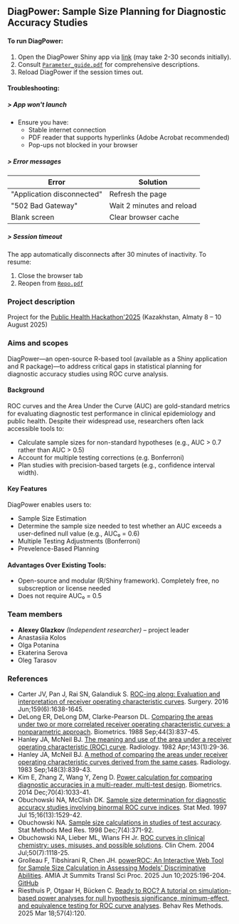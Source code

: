 ## DiagPower: Sample Size Planning for Diagnostic Accuracy Studies

#### To run DiagPower:
1. Open the DiagPower Shiny app via [link](https://katenaserova.shinyapps.io/diagpower/) (may take 2-30 seconds initially).
2. Consult [`Parameter_guide.pdf`](Parameter_guide.pdf) for comprehensive descriptions.
5. Reload DiagPower if the session times out.


#### Troubleshooting:

##### > App won't launch
- Ensure you have:
  - Stable internet connection
  - PDF reader that supports hyperlinks (Adobe Acrobat recommended)
  - Pop-ups not blocked in your browser

##### > Error messages
| Error | Solution |
|-------|----------|
| "Application disconnected" | Refresh the page |
| "502 Bad Gateway" | Wait 2 minutes and reload |
| Blank screen | Clear browser cache |

##### > Session timeout
The app automatically disconnects after 30 minutes of inactivity. To resume:
1. Close the browser tab
2. Reopen from [`Repo.pdf`](path/to/Repo.pdf)


### Project description

Project for the [Public Health Hackathon'2025](https://bioinf.institute/hack2025) \(Kazakhstan, Almaty 8 – 10 August 2025\)  

### Aims and scopes

DiagPower—an open-source R-based tool (available as a Shiny application and R package)—to address critical gaps in statistical planning for diagnostic accuracy studies using ROC curve analysis.

#### Background
ROC curves and the Area Under the Curve (AUC) are gold-standard metrics for evaluating diagnostic test performance in clinical epidemiology and public health. Despite their widespread use, researchers often lack accessible tools to: 
- Calculate sample sizes for non-standard hypotheses (e.g., AUC > 0.7 rather than AUC > 0.5)
- Account for multiple testing corrections (e.g.  Bonferroni)
- Plan studies with precision-based targets (e.g., confidence interval width).

#### Key Features
DiagPower enables users to:
- Sample Size Estimation
- Determine the sample size needed to test whether an AUC exceeds a user-defined null value (e.g., AUC₀ = 0.6)
- Multiple Testing Adjustments (Bonferroni)
- Prevelence-Based Planning

#### Advantages Over Existing Tools:
- Open-source and modular (R/Shiny framework). Completely free, no subscreption or license needed
- Does not require AUC₀ = 0.5

### Team members  
 - **Alexey Glazkov** *(Independent researcher)* &ndash; project leader
 - Anastasiia Kolos
 - Olga Potanina
 - Ekaterina Serova
 - Oleg Tarasov

### References  
- Carter JV, Pan J, Rai SN, Galandiuk S. [ROC-ing along: Evaluation and interpretation of receiver operating characteristic curves](https://doi.org/10.1016/j.surg.2015.12.029). Surgery. 2016 Jun;159(6):1638-1645.
- DeLong ER, DeLong DM, Clarke-Pearson DL. [Comparing the areas under two or more correlated receiver operating characteristic curves: a nonparametric approach](https://doi.org/10.2307/2531595). Biometrics. 1988 Sep;44(3):837-45.  
- Hanley JA, McNeil BJ. [The meaning and use of the area under a receiver operating characteristic (ROC) curve](https://doi.org/10.1148/radiology.143.1.7063747). Radiology. 1982 Apr;143(1):29-36.  
- Hanley JA, McNeil BJ. [A method of comparing the areas under receiver operating characteristic curves derived from the same cases](https://doi.org/10.1148/radiology.148.3.6878708). Radiology. 1983 Sep;148(3):839-43.
- Kim E, Zhang Z, Wang Y, Zeng D. [Power calculation for comparing diagnostic accuracies in a multi-reader, multi-test design](https://doi.org/10.1111/biom.12240). Biometrics. 2014 Dec;70(4):1033-41. 
- Obuchowski NA, McClish DK. [Sample size determination for diagnostic accuracy studies involving binormal ROC curve indices](https://doi.org/10.1002/(SICI)1097-0258(19970715)16:13%3C1529::AID-SIM565%3E3.0.CO;2-H). Stat Med. 1997 Jul 15;16(13):1529-42.
- Obuchowski NA. [Sample size calculations in studies of test accuracy](https://doi.org/10.1177/096228029800700405). Stat Methods Med Res. 1998 Dec;7(4):371-92.  
- Obuchowski NA, Lieber ML, Wians FH Jr. [ROC curves in clinical chemistry: uses, misuses, and possible solutions](https://doi.org/10.1373/clinchem.2004.031823). Clin Chem. 2004 Jul;50(7):1118-25.  
- Grolleau F, Tibshirani R, Chen JH. [powerROC: An Interactive Web Tool for Sample Size Calculation in Assessing Models' Discriminative Abilities](https://arxiv.org/abs/2501.03155). AMIA Jt Summits Transl Sci Proc. 2025 Jun 10;2025:196-204. [GitHub](https://github.com/fcgrolleau/powerROC)   
- Riesthuis P, Otgaar H, Bücken C. [Ready to ROC? A tutorial on simulation-based power analyses for null hypothesis significance, minimum-effect, and equivalence testing for ROC curve analyses](https://doi.org/10.3758/s13428-025-02646-x). Behav Res Methods. 2025 Mar 18;57(4):120.

